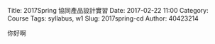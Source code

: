 Title: 2017Spring 協同產品設計實習
Date: 2017-02-22 11:00
Category: Course
Tags: syllabus, w1
Slug: 2017spring-cd
Author: 40423214


你好啊


